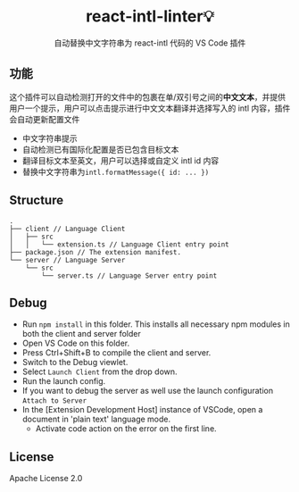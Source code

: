 <div align="center">

# react-intl-linter💡
自动替换中文字符串为 react-intl 代码的 VS Code 插件

</div>


## 功能

这个插件可以自动检测打开的文件中的包裹在单/双引号之间的**中文文本**，并提供用户一个提示，用户可以点击提示进行中文文本翻译并选择写入的 intl 内容，插件会自动更新配置文件
- 中文字符串提示
- 自动检测已有国际化配置是否已包含目标文本
- 翻译目标文本至英文，用户可以选择或自定义 intl id 内容
- 替换中文字符串为`intl.formatMessage({ id: ... })`


## Structure

```
.
├── client // Language Client
│   ├── src
│   │   └── extension.ts // Language Client entry point
├── package.json // The extension manifest.
└── server // Language Server
    └── src
        └── server.ts // Language Server entry point
```

## Debug

- Run `npm install` in this folder. This installs all necessary npm modules in both the client and server folder
- Open VS Code on this folder.
- Press Ctrl+Shift+B to compile the client and server.
- Switch to the Debug viewlet.
- Select `Launch Client` from the drop down.
- Run the launch config.
- If you want to debug the server as well use the launch configuration `Attach to Server`
- In the [Extension Development Host] instance of VSCode, open a document in 'plain text' language mode.
  - Activate code action on the error on the first line.

## License
Apache License 2.0